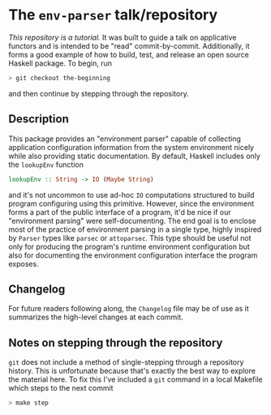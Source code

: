 
# The `env-parser` talk/repository

*This repository is a tutorial.* It was built to guide a talk on applicative
functors and is intended to be "read" commit-by-commit. Additionally, it forms
a good example of how to build, test, and release an open source Haskell
package. To begin, run

```bash
> git checkout the-beginning
```

and then continue by stepping through the repository.

## Description

This package provides an "environment parser" capable of collecting
application configuration information from the system environment nicely
while also providing static documentation. By default, Haskell includes only
the `lookupEnv` function

```haskell
lookupEnv :: String -> IO (Maybe String)
```

and it's not uncommon to use ad-hoc `IO` computations structured to build
program configuring using this primitive. However, since the environment
forms a part of the public interface of a program, it'd be nice if our
"environment parsing" were self-documenting. The end goal is to enclose most
of the practice of environment parsing in a single type, highly inspired by
`Parser` types like `parsec` or `attoparsec`. This type should be useful not
only for producing the program's runtime environment configuration but also
for documenting the environment configuration interface the program exposes.

## Changelog

For future readers following along, the `Changelog` file may be of use as it
summarizes the high-level changes at each commit.

## Notes on stepping through the repository

`git` does not include a method of single-stepping through a repository
history. This is unfortunate because that's exactly the best way to explore
the material here. To fix this I've included a `git` command in a local
Makefile which steps to the next commit

```bash
> make step
```
